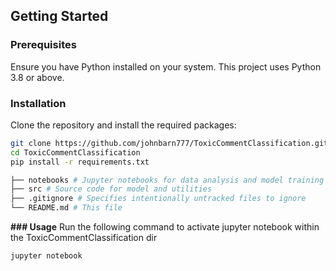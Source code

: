 
## Getting Started

### Prerequisites
Ensure you have Python installed on your system. This project uses Python 3.8 or above.

### Installation
Clone the repository and install the required packages:
```bash
git clone https://github.com/johnbarn777/ToxicCommentClassification.git
cd ToxicCommentClassification
pip install -r requirements.txt
```
```bash
├── notebooks # Jupyter notebooks for data analysis and model training
├── src # Source code for model and utilities
├── .gitignore # Specifies intentionally untracked files to ignore
└── README.md # This file
```

**### Usage**
Run the following command to activate jupyter notebook within the ToxicCommentClassification dir
```bash
jupyter notebook
```
